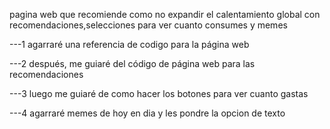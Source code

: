 pagina web que recomiende como no expandir el calentamiento global con recomendaciones,selecciones para ver cuanto consumes y memes

---1 agarraré una referencia de codigo para la página web

---2 después, me guiaré del código de página web para las recomendaciones

---3 luego me guiaré de como hacer los botones para ver cuanto gastas

---4 agarraré memes de hoy en dia y les pondre la opcion de texto
